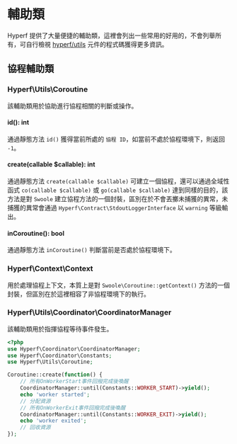 # 輔助類

Hyperf 提供了大量便捷的輔助類，這裡會列出一些常用的好用的，不會列舉所有，可自行檢視 [hyperf/utils](https://github.com/hyperf/utils) 元件的程式碼獲得更多資訊。

## 協程輔助類

### Hyperf\Utils\Coroutine

該輔助類用於協助進行協程相關的判斷或操作。

#### id(): int

通過靜態方法 `id()` 獲得當前所處的 `協程 ID`，如當前不處於協程環境下，則返回 `-1`。 

#### create(callable $callable): int

通過靜態方法 `create(callable $callable)` 可建立一個協程，還可以通過全域性函式 `co(callable $callable)` 或 `go(callable $callable)` 達到同樣的目的，該方法是對 `Swoole` 建立協程方法的一個封裝，區別在於不會丟擲未捕獲的異常，未捕獲的異常會通過 `Hyperf\Contract\StdoutLoggerInterface` 以 `warning` 等級輸出。

#### inCoroutine(): bool

通過靜態方法 `inCoroutine()` 判斷當前是否處於協程環境下。

### Hyperf\Context\Context

用於處理協程上下文，本質上是對 `Swoole\Coroutine::getContext()` 方法的一個封裝，但區別在於這裡相容了非協程環境下的執行。

### Hyperf\Utils\Coordinator\CoordinatorManager

該輔助類用於指揮協程等待事件發生。

```php
<?php
use Hyperf\Coordinator\CoordinatorManager;
use Hyperf\Coordinator\Constants;
use Hyperf\Utils\Coroutine;

Coroutine::create(function() {
    // 所有OnWorkerStart事件回撥完成後喚醒
    CoordinatorManager::until(Constants::WORKER_START)->yield();
    echo 'worker started';
    // 分配資源
    // 所有OnWorkerExit事件回撥完成後喚醒
    CoordinatorManager::until(Constants::WORKER_EXIT)->yield();
    echo 'worker exited';
    // 回收資源
});
```
